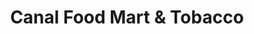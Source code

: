 ---
title: "Canal Food Mart & Tobacco"
url: /chesapeake/canal-food-mart-und-tobacco/
shop: Lebensmittel
---